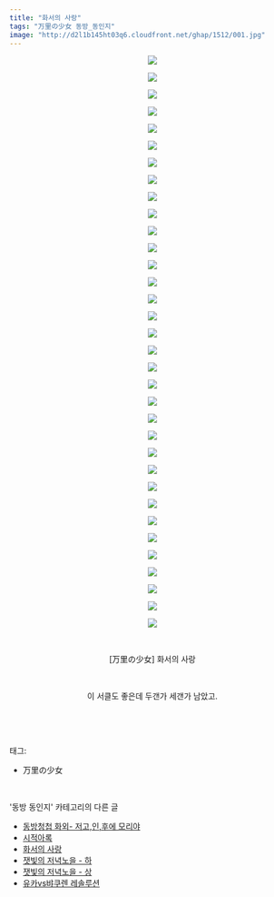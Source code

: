 ```yaml
---
title: "화서의 사랑"
tags: "万里の少女 동방_동인지"
image: "http://d2l1b145ht03q6.cloudfront.net/ghap/1512/001.jpg"
---
```

<div class="article">
<p style="text-align: center; clear: none; float: none;"><img src="{{ site.imgserver1 }}/ghap/1512/001.jpg"/></p>
<p style="text-align: center; clear: none; float: none;"><img src="{{ site.imgserver1 }}/ghap/1512/002.jpg"/></p>
<p style="text-align: center; clear: none; float: none;"><img src="{{ site.imgserver1 }}/ghap/1512/003.jpg"/></p>
<p style="text-align: center; clear: none; float: none;"><img src="{{ site.imgserver1 }}/ghap/1512/004.jpg"/></p>
<p style="text-align: center; clear: none; float: none;"><img src="{{ site.imgserver1 }}/ghap/1512/005.jpg"/></p>
<p style="text-align: center; clear: none; float: none;"><img src="{{ site.imgserver1 }}/ghap/1512/006.jpg"/></p>
<p style="text-align: center; clear: none; float: none;"><img src="{{ site.imgserver1 }}/ghap/1512/007.jpg"/></p>
<p style="text-align: center; clear: none; float: none;"><img src="{{ site.imgserver1 }}/ghap/1512/008.jpg"/></p>
<p style="text-align: center; clear: none; float: none;"><img src="{{ site.imgserver1 }}/ghap/1512/009.jpg"/></p>
<p style="text-align: center; clear: none; float: none;"><img src="{{ site.imgserver1 }}/ghap/1512/010.jpg"/></p>
<p style="text-align: center; clear: none; float: none;"><img src="{{ site.imgserver1 }}/ghap/1512/011.jpg"/></p>
<p style="text-align: center; clear: none; float: none;"><img src="{{ site.imgserver1 }}/ghap/1512/012.jpg"/></p>
<p style="text-align: center; clear: none; float: none;"><img src="{{ site.imgserver1 }}/ghap/1512/013.jpg"/></p>
<p style="text-align: center; clear: none; float: none;"><img src="{{ site.imgserver1 }}/ghap/1512/014.jpg"/></p>
<p style="text-align: center; clear: none; float: none;"><img src="{{ site.imgserver1 }}/ghap/1512/015.jpg"/></p>
<p style="text-align: center; clear: none; float: none;"><img src="{{ site.imgserver1 }}/ghap/1512/016.jpg"/></p>
<p style="text-align: center; clear: none; float: none;"><img src="{{ site.imgserver1 }}/ghap/1512/017.jpg"/></p>
<p style="text-align: center; clear: none; float: none;"><img src="{{ site.imgserver1 }}/ghap/1512/018.jpg"/></p>
<p style="text-align: center; clear: none; float: none;"><img src="{{ site.imgserver1 }}/ghap/1512/019.jpg"/></p>
<p style="text-align: center; clear: none; float: none;"><img src="{{ site.imgserver1 }}/ghap/1512/020.jpg"/></p>
<p style="text-align: center; clear: none; float: none;"><img src="{{ site.imgserver1 }}/ghap/1512/021.jpg"/></p>
<p style="text-align: center; clear: none; float: none;"><img src="{{ site.imgserver1 }}/ghap/1512/022.jpg"/></p>
<p style="text-align: center; clear: none; float: none;"><img src="{{ site.imgserver1 }}/ghap/1512/023.jpg"/></p>
<p style="text-align: center; clear: none; float: none;"><img src="{{ site.imgserver1 }}/ghap/1512/024.jpg"/></p>
<p style="text-align: center; clear: none; float: none;"><img src="{{ site.imgserver1 }}/ghap/1512/025.jpg"/></p>
<p style="text-align: center; clear: none; float: none;"><img src="{{ site.imgserver1 }}/ghap/1512/026.jpg"/></p>
<p style="text-align: center; clear: none; float: none;"><img src="{{ site.imgserver1 }}/ghap/1512/027.jpg"/></p>
<p style="text-align: center; clear: none; float: none;"><img src="{{ site.imgserver1 }}/ghap/1512/028.jpg"/></p>
<p style="text-align: center; clear: none; float: none;"><img src="{{ site.imgserver1 }}/ghap/1512/029.jpg"/></p>
<p style="text-align: center; clear: none; float: none;"><img src="{{ site.imgserver1 }}/ghap/1512/030.jpg"/></p>
<p style="text-align: center; clear: none; float: none;"><img src="{{ site.imgserver1 }}/ghap/1512/031.jpg"/></p>
<p style="text-align: center; clear: none; float: none;"><img src="{{ site.imgserver1 }}/ghap/1512/032.jpg"/></p>
<p style="text-align: center; clear: none; float: none;"><img src="{{ site.imgserver1 }}/ghap/1512/033.jpg"/></p>
<p style="text-align: center; clear: none; float: none;"><img src="{{ site.imgserver1 }}/ghap/1512/034.jpg"/></p>
<p style="text-align: center; clear: none; float: none;"><br/></p>
<p style="text-align: center; clear: none; float: none;">[万里の少女] 화서의 사랑</p>
<p style="text-align: center; clear: none; float: none;"><br/></p>
<p style="text-align: center; clear: none; float: none;">이 서클도 좋은데 두갠가 세갠가 남았고.</p>
<p><br/></p>
</div><br/>
<div class="tagTrail">
<p>태그: </p>
<ul>
<li>万里の少女</li>
</ul>
</div><br/>
<div class="another">
<p>'동방 동인지' 카테고리의 다른 글</p>
<ul>
<li><a href="/ghap_1514">동방청첩 화외- 저고,인,후에 모리야</a></li>
<li><a href="/ghap_1513">시적아록</a></li>
<li><a href="/ghap_1512">화서의 사랑</a></li>
<li><a href="/ghap_1511">잿빛의 저녁노을 - 하</a></li>
<li><a href="/ghap_1510">잿빛의 저녁노을 - 상</a></li>
<li><a href="/ghap_1509">유카vs뱌쿠렌 레솔루션</a></li>
</ul>
</div><br/>
<div class="cb_module cb_fluid">
<div class="cb_wrt cb_profile">
</div><!-- commentList close -->
</div><br/>

